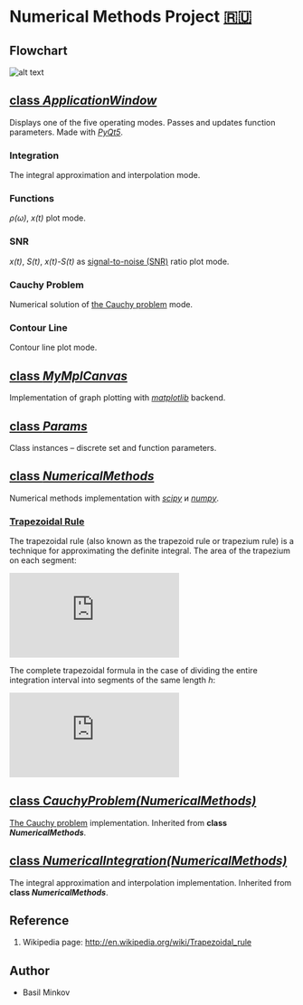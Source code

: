 # Numerical Methods Project [:ru:](/info/README_RUS.md)

## Flowchart

![alt text](https://github.com/BasilMinkov/NumericalMethodsProject/blob/master/static/NumericalMethodsProjects_eng.jpg)

## [class _ApplicationWindow_](/main.py)
Displays one of the five operating modes. Passes and updates function parameters. Made with [_PyQt5_](https://pypi.python.org/pypi/PyQt5).

### Integration
The integral approximation and interpolation mode.

### Functions
 _ρ(ω)_, _x(t)_ plot mode.

### SNR
_x(t)_, _S(t)_, _x(t)-S(t)_ as [signal-to-noise (SNR)](https://en.wikipedia.org/wiki/Signal-to-noise_ratio) ratio plot mode.

### Cauchy Problem
Numerical solution of [the Cauchy problem](https://en.wikipedia.org/wiki/Cauchy_problem) mode.

### Contour Line
Contour line plot mode.

## [class _MyMplCanvas_](/canvas.py)
Implementation of graph plotting with [_matplotlib_](https://matplotlib.org/) backend.

## [class _Params_](/params.py)
Class instances – discrete set and function parameters.

## [class _NumericalMethods_](/numerical_methods.py)
Numerical methods implementation with [_scipy_](https://www.scipy.org/) и [_numpy_](http://www.numpy.org/).

### [Trapezoidal Rule](http://en.wikipedia.org/wiki/Trapezoidal_rule)

The trapezoidal rule (also known as the trapezoid rule or trapezium rule) is a technique for approximating the definite integral.
The area of the trapezium on each segment:

![trapezoidal rule discret](https://latex.codecogs.com/gif.latex?I_%7Bi%7D%20%5Capprox%20%5Cfrac%7Bf%28x_%7Bi-1%7D%29&plus;f%28x_%7Bi%7D%29%7D%7B2%7D%20%28x_%7Bi%7D-x_%7Bi-1%7D%29)

The complete trapezoidal formula in the case of dividing the entire integration interval into segments of the same length _h_:

![trapezoidal rule full](https://latex.codecogs.com/gif.latex?I%20%3D%20%5Cint_%7Ba%7D%5E%7Bb%7Df%5Cleft%20%28%20x%20%5Cright%20%29dx%5Capprox%20%5Cfrac%7Bb-a%7D%7Bn%7D%5Cleft%20%28%20%5Cfrac%7Bf%28x_%7B0%7D%29&plus;f%28x_%7Bn%7D%29%7D%7B2%7D%20&plus;%5Csum_%7Bi%3D1%7D%5E%7Bn-1%7Df%5Cleft%20%28%20x_%7Bi%7D%20%5Cright%20%29%20%5Cright%20%29)

## [class _CauchyProblem(NumericalMethods)_](/numerical_methods.py)
[The Cauchy problem](https://en.wikipedia.org/wiki/Cauchy_problem) implementation. Inherited from **class _NumericalMethods_**.

## [class _NumericalIntegration(NumericalMethods)_]((/numerical_methods.py))
The integral approximation and interpolation implementation. Inherited from **class _NumericalMethods_**.

## Reference

1. Wikipedia page: http://en.wikipedia.org/wiki/Trapezoidal_rule

## Author
- Basil Minkov

